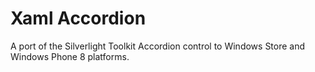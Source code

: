 Xaml Accordion
=======================

A port of the Silverlight Toolkit Accordion control to Windows Store and Windows Phone 8 platforms.
